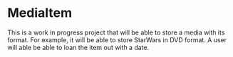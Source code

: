 # MediaItem
This is a work in progress project that will be able to store a media with its format. For example, it will be able to store StarWars
in DVD format. A user will able be able to loan the item out with a date.
